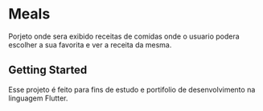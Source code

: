 # Meals

Porjeto onde sera exibido receitas de comidas onde o usuario podera escolher a sua favorita e ver a receita da mesma.

## Getting Started

Esse projeto é feito para fins de estudo e portifolio de desenvolvimento na linguagem Flutter.
